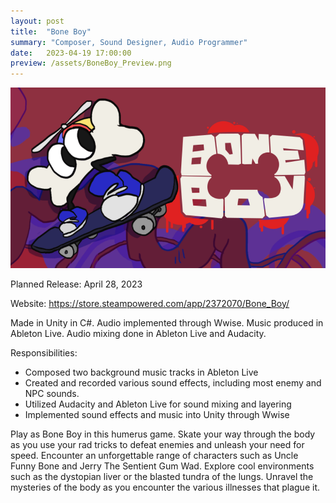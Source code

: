 ```yaml
---
layout: post
title:  "Bone Boy"
summary: "Composer, Sound Designer, Audio Programmer"
date:   2023-04-19 17:00:00
preview: /assets/BoneBoy_Preview.png
---
```


![Picture 1](/assets/BoneBoy_Full.png)

Planned Release: April 28, 2023

  
  

Website: https://store.steampowered.com/app/2372070/Bone_Boy/

Made in Unity in C#.
Audio implemented through Wwise.
Music produced in Ableton Live.
Audio mixing done in Ableton Live and Audacity.

  
  

Responsibilities:
- Composed two background music tracks in Ableton Live
- Created and recorded various sound effects, including most enemy and NPC sounds.
- Utilized Audacity and Ableton Live for sound mixing and layering
- Implemented sound effects and music into Unity through Wwise

  
  

Play as Bone Boy in this humerus game. Skate your way through the body as you use your rad tricks to defeat enemies and unleash your need for speed. Encounter an unforgettable range of characters such as Uncle Funny Bone and Jerry The Sentient Gum Wad. Explore cool environments such as the dystopian liver or the blasted tundra of the lungs. Unravel the mysteries of the body as you encounter the various illnesses that plague it.
